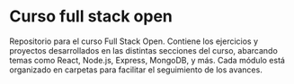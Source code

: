 # Curso full stack open
Repositorio para el curso Full Stack Open. Contiene los ejercicios y proyectos desarrollados en las distintas secciones del curso, abarcando temas como React, Node.js, Express, MongoDB, y más. Cada módulo está organizado en carpetas para facilitar el seguimiento de los avances.

